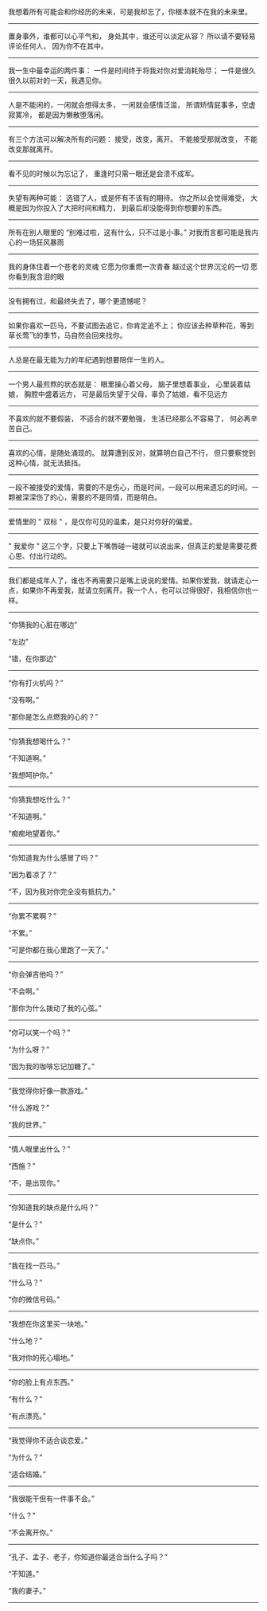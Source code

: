 我想着所有可能会和你经历的未来，可是我却忘了，你根本就不在我的未来里。

---

置身事外，谁都可以心平气和，
身处其中，谁还可以淡定从容？
所以请不要轻易评论任何人，
因为你不在其中。

---

我一生中最幸运的两件事：
一件是时间终于将我对你对爱消耗殆尽；
一件是很久很久以前对的一天，我遇见你。

---

人是不能闲的，一闲就会想得太多，
一闲就会感情泛滥，
所谓矫情屁事多，空虚寂寞冷，
都是因为懒散堕落闲。

---

有三个方法可以解决所有的问题：
接受，改变，离开。
不能接受那就改变，
不能改变那就离开。

---

看不见的时候以为忘记了，
重逢时只需一眼还是会溃不成军。

---

失望有两种可能：
选错了人，或是怀有不该有的期待。
你之所以会觉得难受，
大概是因为你投入了大把时间和精力，
到最后却没能得到你想要的东西。

---

所有在别人眼里的 “别难过啦，这有什么，只不过是小事。”
对我而言都可能是我内心的一场狂风暴雨

---

我的身体住着一个苍老的灵魂
它愿为你重燃一次青春
越过这个世界沉沦的一切
愿你看到我含泪的眼

---

没有拥有过，和最终失去了，哪个更遗憾呢？

---

如果你喜欢一匹马，不要试图去追它，你肯定追不上；
你应该去种草种花，等到草长莺飞的季节，马自然会回来找你。

---

人总是在最无能为力的年纪遇到想要陪伴一生的人。

---

一个男人最煎熬的状态就是：
眼里操心着父母，
脑子里想着事业，
心里装着姑娘，
胸腔中盛着远方，
可是最后失望于父母，辜负了姑娘，看不见远方

---

不喜欢的就不要假装，
不适合的就不要勉强，
生活已经那么不容易了，
何必再辛苦自己。

---

喜欢的心情，是随处涌现的。
就算遭到反对，就算明白自己不行，
但只要察觉到这种心情，就无法抵挡。

---

一段不被接受的爱情，需要的不是伤心，而是时间，一段可以用来遗忘的时间。一颗被深深伤了的心，需要的不是同情，而是明白。

---

爱情里的 " 双标 " ，是仅你可见的温柔，是只对你好的偏爱。

---

" 我爱你 " 这三个字，只要上下嘴唇碰一碰就可以说出来，但真正的爱是需要花费心思、付出行动的。

---

我们都是成年人了，谁也不再需要只是嘴上说说的爱情。如果你爱我，就请走心一点，如果你不再爱我，就请立刻离开。我一个人，也可以过得很好，我相信你也一样。

---

“你猜我的心脏在哪边”

“左边”

“错，在你那边”

---

“你有打火机吗？”

“没有啊。”

“那你是怎么点燃我的心的？”

---

“你猜我想喝什么？”

“不知道啊。”

“我想呵护你。”

---

“你猜我想吃什么？”

“不知道啊。”

“痴痴地望着你。”

---

“你知道我为什么感冒了吗？”

“因为着凉了？”

“不，因为我对你完全没有抵抗力。”

---

“你累不累啊？”

“不累。”

“可是你都在我心里跑了一天了。”

---

“你会弹吉他吗？”

“不会啊。”

“那你为什么拨动了我的心弦。”

---

“你可以笑一个吗？”

“为什么呀？”

“因为我的咖啡忘记加糖了。”

---

“我觉得你好像一款游戏。”

“什么游戏？”

“我的世界。”

---

“情人眼里出什么？”

“西施？”

“不，是出现你。”

---

“你知道我的缺点是什么吗？”

“是什么？”

“缺点你。”

---

“我在找一匹马。”

“什么马？”

“你的微信号码。”

---

“我想在你这里买一块地。”

“什么地？”

“我对你的死心塌地。”

---

“你的脸上有点东西。”

“有什么？”

“有点漂亮。”

---

“我觉得你不适合谈恋爱。”

“为什么？”

“适合结婚。”

---

“我很能干但有一件事不会。”

“什么？”

“不会离开你。”

---

“孔子、孟子、老子，你知道你最适合当什么子吗？”

“不知道。”

“我的妻子。”

---
